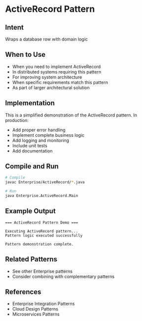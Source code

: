 # ActiveRecord Pattern

## Intent
Wraps a database row with domain logic

## When to Use
- When you need to implement ActiveRecord
- In distributed systems requiring this pattern
- For improving system architecture
- When specific requirements match this pattern
- As part of larger architectural solution

## Implementation
This is a simplified demonstration of the ActiveRecord pattern. In production:
- Add proper error handling
- Implement complete business logic
- Add logging and monitoring
- Include unit tests
- Add documentation

## Compile and Run
```bash
# Compile
javac Enterprise/ActiveRecord/*.java

# Run
java Enterprise.ActiveRecord.Main
```

## Example Output
```
=== ActiveRecord Pattern Demo ===

Executing ActiveRecord pattern...
Pattern logic executed successfully

Pattern demonstration complete.
```

## Related Patterns
- See other Enterprise patterns
- Consider combining with complementary patterns

## References
- Enterprise Integration Patterns
- Cloud Design Patterns
- Microservices Patterns
